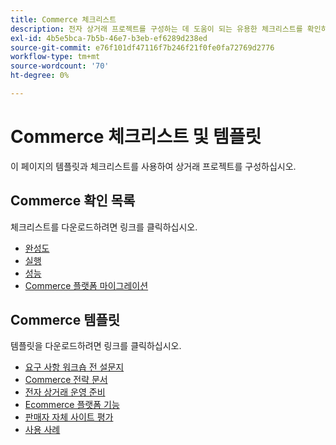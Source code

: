 ```yaml
---
title: Commerce 체크리스트
description: 전자 상거래 프로젝트를 구성하는 데 도움이 되는 유용한 체크리스트를 확인하십시오.
exl-id: 4b5e5bca-7b5b-46e7-b3eb-ef6289d238ed
source-git-commit: e76f101df47116f7b246f21f0fe0fa72769d2776
workflow-type: tm+mt
source-wordcount: '70'
ht-degree: 0%

---
```


# Commerce 체크리스트 및 템플릿

이 페이지의 템플릿과 체크리스트를 사용하여 상거래 프로젝트를 구성하십시오.

## Commerce 확인 목록

체크리스트를 다운로드하려면 링크를 클릭하십시오.

- [완성도](../../assets/playbooks/checklists/maturity.pptx)
- [실행](../../assets/playbooks/checklists/go-live.pptx)
- [성능](../../assets/playbooks/checklists/performance.pptx)
- [Commerce 플랫폼 마이그레이션](../../assets/playbooks/checklists/commerce-platform-migration.pptx)

## Commerce 템플릿

템플릿을 다운로드하려면 링크를 클릭하십시오.

- [요구 사항 워크숍 전 설문지](../../assets/playbooks/templates/requirements-questionnaire.pptx)
- [Commerce 전략 문서](../../assets/playbooks/templates/commerce-strategy-document.pptx)
- [전자 상거래 운영 준비](../../assets/playbooks/templates/ecommerce-operational-readiness.pptx)
- [Ecommerce 플랫폼 기능](../../assets/playbooks/templates/ecommerce-platform-features.pptx)
- [판매자 자체 사이트 평가](../../assets/playbooks/templates/merchant-self-site-assessment.pptx)
- [사용 사례](../../assets/playbooks/templates/use-case.pptx)
